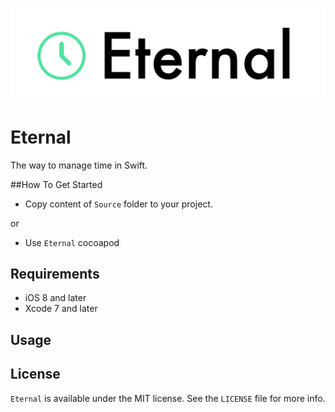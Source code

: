 <p align="center" >
  <img src="https://github.com/igormatyushkin014/Eternal/blob/master/Logo/logo-1024-300.png" alt="Eternal" title="Eternal">
</p>

# Eternal

The way to manage time in Swift.

##How To Get Started

- Copy content of `Source` folder to your project.

or

- Use `Eternal` cocoapod

## Requirements

* iOS 8 and later
* Xcode 7 and later

## Usage

## License

`Eternal` is available under the MIT license. See the `LICENSE` file for more info.
